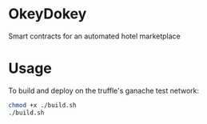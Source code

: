 # OkeyDokey
Smart contracts for an automated hotel marketplace

# Usage
To build and deploy on the truffle's ganache test network:
```bash
chmod +x ./build.sh
./build.sh
```